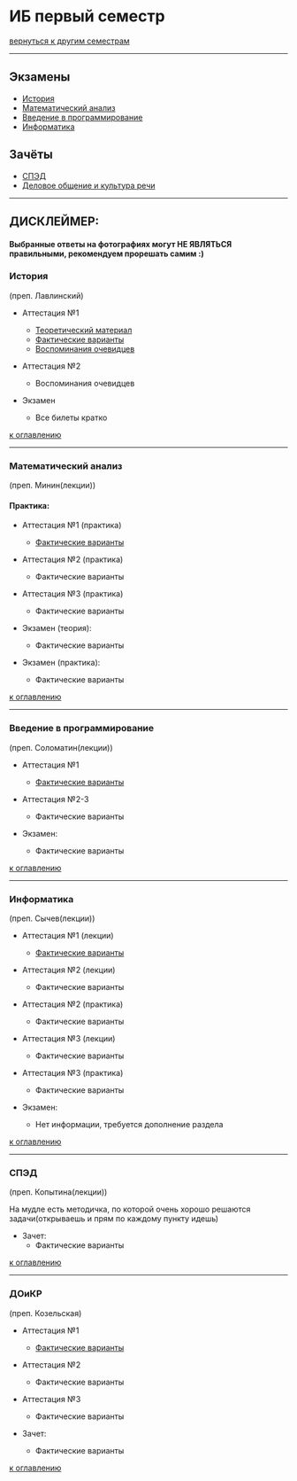 # ИБ первый семестр
[вернуться к другим семестрам](ib.md)
***
## Экзамены
+ [История](#История)
+ [Математический анализ](#Математический-анализ)
+ [Введение в программирование](#Введение-в-программирование)
+ [Информатика](#Информатика)

## Зачёты
+ [СПЭД](#СПЭД)
+ [Деловое общение и культура речи](#ДОиКР)
***

## ДИСКЛЕЙМЕР:
#### Выбранные ответы на фотографиях могут НЕ ЯВЛЯТЬСЯ правильными, рекомендуем прорешать самим :)

### История
(преп. Лавлинский)
+ Аттестация №1
    + [Теоретический материал](../subjects/1-sem/hist/hist-att-1/hist-att-1-theory.md)
    + [Фактические варианты](../subjects/1-sem/hist/hist-att-1/hist-att-1-fact.md)
    + [Воспоминания очевидцев](../subjects/1-sem/hist/hist-att-1/hist-att-1-memories.md)


+ Аттестация №2
  + Воспоминания очевидцев


+ Экзамен
    + Все билеты кратко

[к оглавлению](#Экзамены)
***
### Математический анализ
(преп. Минин(лекции))
#### Практика:
+ Аттестация №1 (практика)
    + [Фактические варианты](../subjects/1-sem/mathan/mathan-preng/mathan-pr-att-1-fact.md)


+ Аттестация №2 (практика)
    + Фактические варианты


+ Аттестация №3 (практика)
    + Фактические варианты


+ Экзамен (теория):
  + Фактические варианты
+ Экзамен (практика):
  + Фактические варианты

[к оглавлению](#Экзамены)
***
### Введение в программирование
(преп. Соломатин(лекции))
+ Аттестация №1
  + [Фактические варианты](../subjects/1-sem/enter-prog/enter-prog-att-1-fact.md)


+ Аттестация №2-3
  + Фактические варианты


+ Экзамен:
  + Фактические варианты


[к оглавлению](#Экзамены)
***
### Информатика
(преп. Сычев(лекции))
+ Аттестация №1 (лекции)
  + [Фактические варианты](../subjects/1-sem/toinf/toinf-th-att-1-fact.md)


+ Аттестация №2 (лекции)
  + Фактические варианты


+ Аттестация №2 (практика)
  + Фактические варианты


+ Аттестация №3 (лекции)
  + Фактические варианты


+ Аттестация №3 (практика)
  + Фактические варианты


+ Экзамен:
    + Нет информации, требуется дополнение раздела


[к оглавлению](#Экзамены)
***
### СПЭД
(преп. Копытина(лекции))

На мудле есть методичка, по которой очень хорошо решаются задачи(открываешь и прям по каждому пункту идешь)

+ Зачет:
    + Фактические варианты


[к оглавлению](#Экзамены)
***

### ДОиКР
(преп. Козельская)
+ Аттестация №1
    + [Фактические варианты](../subjects/1-sem/russian/russian-att-1-fact.md)


+ Аттестация №2
    + Фактические варианты


+ Аттестация №3
    + Фактические варианты


+ Зачет:
    + Фактические варианты

[к оглавлению](#Экзамены)